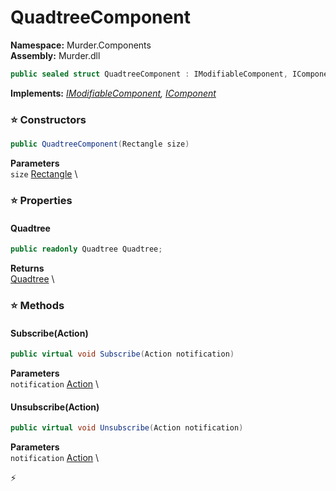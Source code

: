 # QuadtreeComponent

**Namespace:** Murder.Components \
**Assembly:** Murder.dll

```csharp
public sealed struct QuadtreeComponent : IModifiableComponent, IComponent
```

**Implements:** _[IModifiableComponent](/Bang/Components/IModifiableComponent.html), [IComponent](/Bang/Components/IComponent.html)_

### ⭐ Constructors
```csharp
public QuadtreeComponent(Rectangle size)
```

**Parameters** \
`size` [Rectangle](/Murder/Core/Geometry/Rectangle.html) \

### ⭐ Properties
#### Quadtree
```csharp
public readonly Quadtree Quadtree;
```

**Returns** \
[Quadtree](/Murder/Core/Physics/Quadtree.html) \
### ⭐ Methods
#### Subscribe(Action)
```csharp
public virtual void Subscribe(Action notification)
```

**Parameters** \
`notification` [Action](https://learn.microsoft.com/en-us/dotnet/api/System.Action?view=net-7.0) \

#### Unsubscribe(Action)
```csharp
public virtual void Unsubscribe(Action notification)
```

**Parameters** \
`notification` [Action](https://learn.microsoft.com/en-us/dotnet/api/System.Action?view=net-7.0) \



⚡